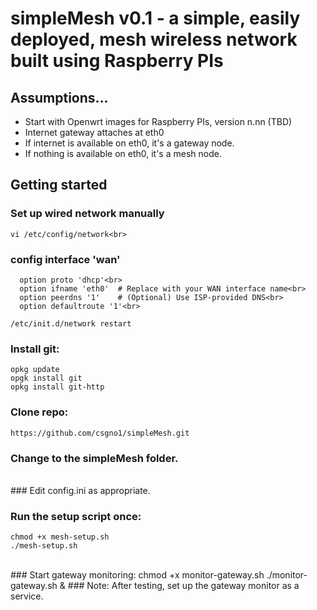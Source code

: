 # simpleMesh v0.1 - a simple, easily deployed, mesh wireless network built using Raspberry PIs

## Assumptions...

- Start with Openwrt images for Raspberry PIs, version n.nn (TBD)
- Internet gateway attaches at eth0
- If internet is available on eth0, it's a gateway node.
- If nothing is available on eth0, it's a mesh node.

## Getting started

### Set up wired network manually
    vi /etc/config/network<br>
### config interface 'wan'
      option proto 'dhcp'<br>
      option ifname 'eth0'  # Replace with your WAN interface name<br>
      option peerdns '1'    # (Optional) Use ISP-provided DNS<br>
      option defaultroute '1'<br>

    /etc/init.d/network restart

### Install git:
    opkg update
    opgk install git
    opkg install git-http

### Clone repo:<br>
    https://github.com/csgno1/simpleMesh.git

### Change to the simpleMesh folder.
<br>
### Edit config.ini as appropriate.

### Run the setup script once:
    chmod +x mesh-setup.sh
    ./mesh-setup.sh
<br>
### Start gateway monitoring:
    chmod +x monitor-gateway.sh
    ./monitor-gateway.sh &
### Note: After testing, set up the gateway monitor as a service.

